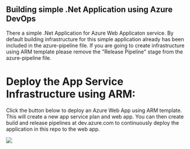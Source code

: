 ## Building simple .Net Application using Azure DevOps

There a simple .Net Application for Azure Web Applicaton service. By default building infrastructure for this simple application already has been included in the azure-pipeline file. If you are going to create infrastructure using ARM template please remove the "Release Pipeline" stage from the azure-pipeline file. 

# Deploy the App Service Infrastructure using ARM:
Click the button below to deploy an Azure Web App using ARM template. This will create a new app service plan and web app. You can then create build and release pipelines at dev.azure.com to continuously deploy the application in this repo to the web app.

<a href="https://portal.azure.com/#create/Microsoft.Template/uri/https%3A%2F%2Fraw.githubusercontent.com%2Fromanrabodzei%2FDotNet-App-to-Azure-WebApp-using-Azure-Pipeline%2Fmaster%2Fazure-deploy.json" target="_blank">
    <img src="http://azuredeploy.net/deploybutton.png"/>
</a>
